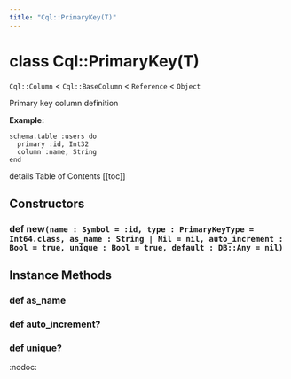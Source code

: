 ```yaml
---
title: "Cql::PrimaryKey(T)"
---
```


# class Cql::PrimaryKey(T)

`Cql::Column` < `Cql::BaseColumn` < `Reference` < `Object`

Primary key column definition

**Example:**

```crystal
schema.table :users do
  primary :id, Int32
  column :name, String
end
```

details Table of Contents
[[toc]]

## Constructors

### def new`(name : Symbol = :id, type : PrimaryKeyType = Int64.class, as_name : String | Nil = nil, auto_increment : Bool = true, unique : Bool = true, default : DB::Any = nil)`

## Instance Methods

### def as_name

### def auto_increment?

### def unique?

:nodoc:

